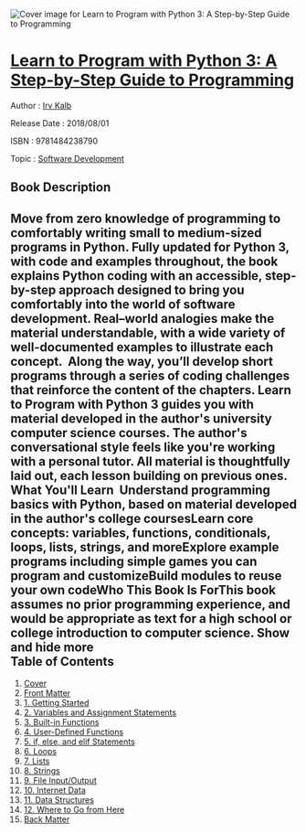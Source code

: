 ![Cover image for Learn to Program with Python 3: A Step-by-Step Guide to Programming](https://imgdetail.ebookreading.net/cover/cover/software_development/EB9781484238790.jpg)

[Learn to Program with Python 3: A Step-by-Step Guide to Programming](https://ebookreading.net/view/book/Learn+to+Program+with+Python+3%3A+A+Step-by-Step+Guide+to+Programming-EB9781484238790_1.html "Learn to Program with Python 3: A Step-by-Step Guide to Programming")
====================================================================================================================

Author : [Irv Kalb](https://ebookreading.net/search/author/Irv+Kalb)

Release Date : 2018/08/01

ISBN : 9781484238790

Topic : [Software Development](https://ebookreading.net/search/category/software-development)

Book Description
-----------------

 Move from zero knowledge of programming to comfortably writing small to medium-sized programs in Python. Fully updated for Python 3, with code and examples throughout, the book explains Python coding with an accessible, step-by-step approach designed to bring you comfortably into the world of software development.
Real–world analogies make the material understandable, with a wide variety of well-documented examples to illustrate each concept.  Along the way, you’ll develop short programs through a series of coding challenges that reinforce the content of the chapters.
Learn to Program with Python 3 guides you with material developed in the author's university computer science courses. The author's conversational style feels like you're working with a personal tutor. All material is thoughtfully laid out, each lesson building on previous ones. 
What You'll Learn  Understand programming basics with Python, based on material developed in the author's college coursesLearn core concepts: variables, functions, conditionals, loops, lists, strings, and moreExplore example programs including simple games you can program and customizeBuild modules to reuse your own codeWho This Book Is ForThis book assumes no prior programming experience, and would be appropriate as text for a high school or college introduction to computer science.        Show and hide more                
Table of Contents
-----------------

1. [Cover](https://ebookreading.net/view/book/Learn+to+Program+with+Python+3%3A+A+Step-by-Step+Guide+to+Programming-EB9781484238790_1.html)
1. [Front Matter](https://ebookreading.net/view/book/Learn+to+Program+with+Python+3%3A+A+Step-by-Step+Guide+to+Programming-EB9781484238790_2.html)
1. [1. Getting Started](https://ebookreading.net/view/book/Learn+to+Program+with+Python+3%3A+A+Step-by-Step+Guide+to+Programming-EB9781484238790_3.html)
1. [2. Variables and Assignment Statements](https://ebookreading.net/view/book/Learn+to+Program+with+Python+3%3A+A+Step-by-Step+Guide+to+Programming-EB9781484238790_4.html)
1. [3. Built-in Functions](https://ebookreading.net/view/book/Learn+to+Program+with+Python+3%3A+A+Step-by-Step+Guide+to+Programming-EB9781484238790_5.html)
1. [4. User-Defined Functions](https://ebookreading.net/view/book/Learn+to+Program+with+Python+3%3A+A+Step-by-Step+Guide+to+Programming-EB9781484238790_6.html)
1. [5. if, else, and elif Statements](https://ebookreading.net/view/book/Learn+to+Program+with+Python+3%3A+A+Step-by-Step+Guide+to+Programming-EB9781484238790_7.html)
1. [6. Loops](https://ebookreading.net/view/book/Learn+to+Program+with+Python+3%3A+A+Step-by-Step+Guide+to+Programming-EB9781484238790_8.html)
1. [7. Lists](https://ebookreading.net/view/book/Learn+to+Program+with+Python+3%3A+A+Step-by-Step+Guide+to+Programming-EB9781484238790_9.html)
1. [8. Strings](https://ebookreading.net/view/book/Learn+to+Program+with+Python+3%3A+A+Step-by-Step+Guide+to+Programming-EB9781484238790_10.html)
1. [9. File Input/Output](https://ebookreading.net/view/book/Learn+to+Program+with+Python+3%3A+A+Step-by-Step+Guide+to+Programming-EB9781484238790_11.html)
1. [10. Internet Data](https://ebookreading.net/view/book/Learn+to+Program+with+Python+3%3A+A+Step-by-Step+Guide+to+Programming-EB9781484238790_12.html)
1. [11. Data Structures](https://ebookreading.net/view/book/Learn+to+Program+with+Python+3%3A+A+Step-by-Step+Guide+to+Programming-EB9781484238790_13.html)
1. [12. Where to Go from Here](https://ebookreading.net/view/book/Learn+to+Program+with+Python+3%3A+A+Step-by-Step+Guide+to+Programming-EB9781484238790_14.html)
1. [Back Matter](https://ebookreading.net/view/book/Learn+to+Program+with+Python+3%3A+A+Step-by-Step+Guide+to+Programming-EB9781484238790_15.html)
